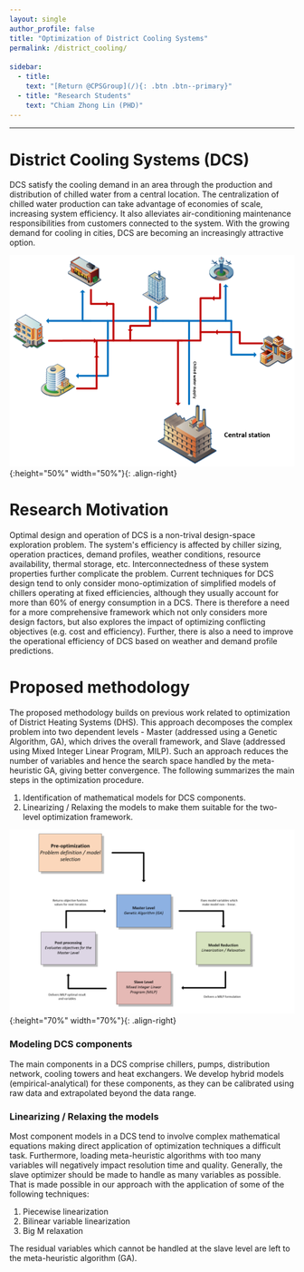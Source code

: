 ```yaml
---
layout: single
author_profile: false
title: "Optimization of District Cooling Systems"
permalink: /district_cooling/

sidebar:
  - title:
    text: "[Return @CPSGroup](/){: .btn .btn--primary}"
  - title: "Research Students"
    text: "Chiam Zhong Lin (PHD)"
---
```


****

# District Cooling Systems (DCS)

DCS satisfy the cooling demand in an area through the production and distribution of chilled water from a central location. The centralization of chilled water production can take advantage of economies of scale, increasing system efficiency. It also alleviates air-conditioning maintenance responsibilities from customers connected to the system. With the growing demand for cooling in cities, DCS are becoming an increasingly attractive option.   

![image-left](/_pages/assets/district_cooling/District_cooling_system.png){:height="50%" width="50%"}{: .align-right}

# Research Motivation

Optimal design and operation of DCS is a non-trival design-space exploration problem. The system's efficiency is affected by chiller sizing, operation practices, demand profiles, weather conditions, resource availability, thermal storage, etc. Interconnectedness of these system properties further complicate the problem. Current techniques for DCS design tend to only consider mono-optimization of simplified models of chillers operating at fixed efficiencies, although they usually account for more than 60% of energy consumption in a DCS. There is therefore a need for a more comprehensive framework which not only considers more design factors, but also explores the impact of optimizing conflicting objectives (e.g. cost and efficiency). Further, there is also a need to improve the operational efficiency of DCS based on weather and demand profile predictions.

# Proposed methodology

The proposed methodology builds on previous work related to optimization of District Heating Systems (DHS). This approach decomposes the complex problem into two dependent levels - Master (addressed using a Genetic Algorithm, GA), which drives the overall framework, and Slave (addressed using Mixed Integer Linear Program, MILP). Such an approach reduces the number of variables and hence the search space handled by the meta-heuristic GA, giving better convergence. The following summarizes the main steps in the optimization procedure.

1. Identification of mathematical models for DCS components.
2. Linearizing / Relaxing the models to make them suitable for the two-level optimization framework.

![image-left](/_pages/assets/district_cooling/methodology.png){:height="70%" width="70%"}{: .align-right}

### Modeling DCS components

The main components in a DCS comprise chillers, pumps, distribution network, cooling towers and heat exchangers. We develop hybrid models (empirical-analytical) for these components, as they can be calibrated using raw data and extrapolated beyond the data range.

### Linearizing / Relaxing the models

Most component models in a DCS tend to involve complex mathematical equations making direct application of optimization techniques a difficult task. Furthermore, loading meta-heuristic algorithms with too many variables will negatively impact resolution time and quality. Generally, the slave optimizer should be made to handle as many variables as possible. That is made possible in our approach with the application of some of the following techniques:

1. Piecewise linearization 
2. Bilinear variable linearization 
3. Big M relaxation

The residual variables which cannot be handled at the slave level are left to the meta-heuristic algorithm (GA).
